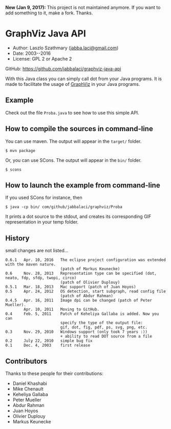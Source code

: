 **New (Jan 9, 2017):** This project is not maintained anymore. If you want
to add something to it, make a fork. Thanks.

GraphViz Java API
=================

* Author:     Laszlo Szathmary (jabba.laci@gmail.com)
* Date:       2003--2016
* License:    GPL 2 or Apache 2

GitHub:     https://github.com/jabbalaci/graphviz-java-api


With this Java class you can simply call dot from your Java programs.
It is made to facilitate the usage of [GraphViz](http://www.graphviz.org/)
in your Java programs.

Example
-------
Check out the file `Proba.java` to see how to use this simple API.

How to compile the sources in command-line
------------------------------------------
You can use maven. The output will appear in the `target/` folder.

    $ mvn package

Or, you can use SCons. The output will appear in the `bin/` folder.

    $ scons

How to launch the example from command-line
-------------------------------------------
If you used SCons for instance, then

    $ java -cp bin/ com/github/jabbalaci/graphviz/Proba

It prints a dot source to the stdout, and creates its corresponding GIF
representation in your temp folder.


History
-------
small changes are not listed...

    0.6.1   Apr. 10, 2016   The eclipse project configuration was extended with the maven nature.
                            (patch of Markus Keunecke)
    0.6     Nov. 28, 2013   Representation type can be specified (dot, neato, fdp, sfdp, twopi, circo)
                            (patch of Olivier Duplouy)
    0.5.1   Mar. 18, 2013   Mac support (patch of Juan Hoyos)
    0.5     Apr. 24, 2012   OS detection, start subgraph, read config file
                            (patch of Abdur Rahman)
    0.4.5   Apr. 16, 2011   Image dpi can be changed (patch of Peter Mueller).
            Apr. 10, 2011   Moving to GitHub.
    0.4     Feb. 5, 2011    Patch of Keheliya Gallaba is added. Now you can
                            specify the type of the output file:
                            gif, dot, fig, pdf, ps, svg, png, etc.
    0.3     Nov. 29, 2010   Windows support (only took 7 years :))
                            + ability to read DOT source from a file
    0.2     July 22, 2010   simple bug fix
    0.1     Dec. 4, 2003    first release


Contributors
------------
Thanks to these people for their contributions:

* Daniel Khashabi
* Mike Chenault
* Keheliya Gallaba
* Peter Mueller
* Abdur Rahman
* Juan Hoyos
* Olivier Duplouy
* Markus Keunecke
